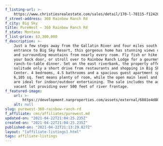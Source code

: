 ```yaml
---
f_listing-url: >-
    https://www.christiesrealestate.com/sales/detail/170-l-78115-f1242032138/360-rainbow-ranch-rd-big-sky-mt-59716
f_street-address: 360 Rainbow Ranch Rd
f_city: Big Sky
title: PureWest – 360 Rainbow Ranch Rd
f_state: Montana
f_list-price: $3,300,000
f_description: >-
    Just a few steps away from the Gallatin River and four miles south of the
    entrance to Big Sky Resort, this gorgeous home has stunning views of the river
    and surrounding mountains from nearly every room. Fly fish or hike right from
    your back door, or stroll over to Rainbow Ranch Lodge for a gourmet
    ranch-to-table dinner. Set on the east riverbank, the property offers quiet
    solitude only a short drive from restaurants and shopping in Big Sky’s Town
    Center. 4 bedrooms, 4.5 bathrooms and a spacious guest apartment spread over
    6,105 sq. feet means plenty of room, while the open main level and large deck
    are ideal for indoor/outdoor entertaining. The sale includes the adjacent
    vacant lot providing over 500 feet of river frontage.
f_featured-image:
    url: >-
        https://development.nanproperties.com/assets/external/6081e4d807a62df5955d83d5_60786379d7eb28547fac85b2_screen_shot_2020-12-22_at_8.57.04_AM.png
    alt: null
slug: purewest-360-rainbow-ranch-rd
f_affiliate: cms/affiliates/purewest.md
updated-on: "2021-04-22T21:04:25.235Z"
created-on: "2021-04-22T21:04:25.235Z"
published-on: "2021-04-22T21:13:29.827Z"
layout: "[affiliate-listings].html"
tags: affiliate-listings
---
```

